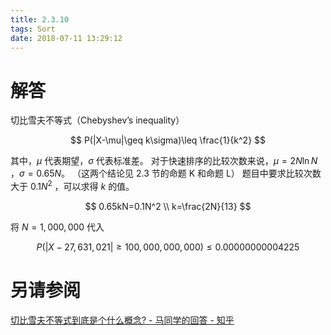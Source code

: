 ```yaml
---
title: 2.3.10
tags: Sort
date: 2018-07-11 13:29:12
---
```


# 解答

切比雪夫不等式（Chebyshev’s inequality）

$$
P(|X-\mu|\geq k\sigma)\leq \frac{1}{k^2}
$$

其中，$\mu$ 代表期望，$\sigma$ 代表标准差。
对于快速排序的比较次数来说，$\mu = 2N\ln N$ ，$\sigma=0.65N$。
（这两个结论见 2.3 节的命题 K 和命题 L）
题目中要求比较次数大于 $0.1N^2$ ，可以求得 $k$ 的值。

$$
0.65kN=0.1N^2 \\
k=\frac{2N}{13}
$$

将 $N=1,000,000$ 代入

$$
P(|X-27,631,021|\geq 100,000,000,000)\leq 0.00000000004225
$$

# 另请参阅

[切比雪夫不等式到底是个什么概念? - 马同学的回答 - 知乎](https://www.zhihu.com/question/27821324/answer/248693398)
